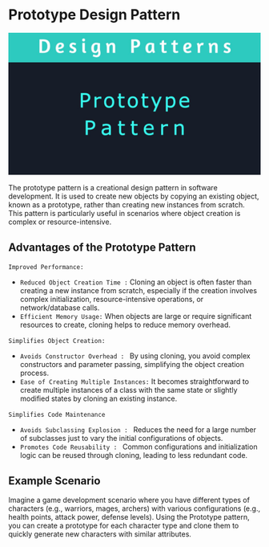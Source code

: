 # Prototype Design Pattern

<p align="center">
  <img src="../../static/prototype.jpg">
</p>


The prototype pattern is a creational design pattern in software development. It is used to create new objects by copying an existing object, known as a prototype, rather than creating new instances from scratch. This pattern is particularly useful in scenarios where object creation is complex or resource-intensive.

## Advantages of the Prototype Pattern

``Improved Performance:``

* ``Reduced Object Creation Time :``  Cloning an object is often faster than creating a new instance from scratch, especially if the creation involves complex initialization, resource-intensive operations, or network/database calls.
* ``Efficient Memory Usage:`` When objects are large or require significant resources to create, cloning helps to reduce memory overhead.

``Simplifies Object Creation:``
* ``Avoids Constructor Overhead : `` By using cloning, you avoid complex constructors and parameter passing, simplifying the object creation process.
* ``Ease of Creating Multiple Instances:`` It becomes straightforward to create multiple instances of a class with the same state or slightly modified states by cloning an existing instance. 

``Simplifies Code Maintenance``
* ``Avoids Subclassing Explosion : `` Reduces the need for a large number of subclasses just to vary the initial configurations of objects.
* ``Promotes Code Reusability : `` Common configurations and initialization logic can be reused through cloning, leading to less redundant code.

## Example Scenario
Imagine a game development scenario where you have different types of characters (e.g., warriors, mages, archers) with various configurations (e.g., health points, attack power, defense levels). Using the Prototype pattern, you can create a prototype for each character type and clone them to quickly generate new characters with similar attributes.
